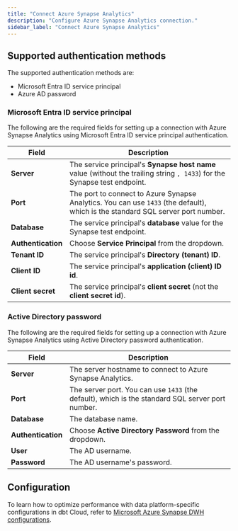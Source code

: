 ```yaml
---
title: "Connect Azure Synapse Analytics"
description: "Configure Azure Synapse Analytics connection."
sidebar_label: "Connect Azure Synapse Analytics"
---
```


## Supported authentication methods
The supported authentication methods are: 
- Microsoft Entra ID service principal
- Azure AD password

### Microsoft Entra ID service principal 
The following are the required fields for setting up a connection with Azure Synapse Analytics using Microsoft Entra ID service principal authentication. 

| Field | Description |
| --- | --- |
| **Server** | The service principal's **Synapse host name** value (without the trailing string `, 1433`) for the Synapse test endpoint. |
| **Port** | The port to connect to Azure Synapse Analytics. You can use `1433` (the default), which is the standard SQL server port number. |
| **Database** | The service principal's **database** value for the Synapse test endpoint. |
| **Authentication** | Choose **Service Principal** from the dropdown. | 
| **Tenant ID** | The service principal's **Directory (tenant) ID**. |
| **Client ID** | The service principal's **application (client) ID id**. |
| **Client secret** | The service principal's **client secret** (not the **client secret id**). |  


### Active Directory password 

The following are the required fields for setting up a connection with Azure Synapse Analytics using Active Directory password authentication. 

| Field | Description |
| --- | --- |
| **Server** | The server hostname to connect to Azure Synapse Analytics. |
| **Port** | The server port. You can use `1433` (the default), which is the standard SQL server port number. |
| **Database** | The database name. |
| **Authentication** | Choose **Active Directory Password** from the dropdown. | 
| **User** | The AD username. |
| **Password** | The AD username's password. |

## Configuration 

To learn how to optimize performance with data platform-specific configurations in dbt Cloud, refer to [Microsoft Azure Synapse DWH configurations](/reference/resource-configs/azuresynapse-configs).

